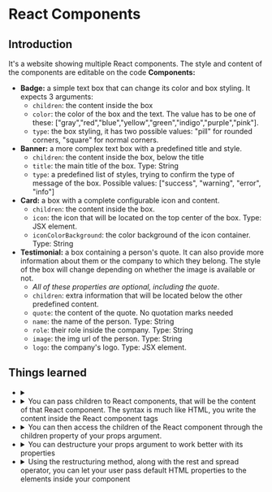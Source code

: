 # React Components
## Introduction
It's a website showing multiple React components. The style and content of the components are editable on the code
**Components:**
  - **Badge:** a simple text box that can change its color and box styling. It expects 3 arguments:
    - `children`: the content inside the box
    - `color`: the color of the box and the text. The value has to be one of these: ["gray","red","blue","yellow","green","indigo","purple","pink"].
    - `type`: the box styling, it has two possible values: "pill" for rounded corners, "square" for normal corners. 
  - **Banner:** a more complex text box with a predefined title and style.
    - `children`: the content inside the box, below the title
    - `title`: the main title of the box. Type: String
    - `type`: a predefined list of styles, trying to confirm the type of message of the box. Possible values: ["success", "warning", "error", "info"]
  - **Card:** a box with a complete configurable icon and content.
    - `children`: the content inside the box.
    - `icon`: the icon that will be located on the top center of the box. Type: JSX element.
    - `iconColorBackground`: the color background of the icon container. Type: String
  - **Testimonial:** a box containing a person's quote. It can also provide more information about them or the company to which they belong. The style of the box will change depending on whether the image is available or not.
    - *All of these properties are optional, including the quote*.  
    - `children`:  extra information that will be located below the other predefined content.
    - `quote`:  the content of the quote. No quotation marks needed
    - `name`: the name of the person. Type: String
    - `role`: their role inside the company. Type: String
    - `image`: the img url of the person. Type: String
    - `logo`: the company's logo. Type: JSX element.
## Things learned
  - <details>
      <summary></summary>

      ```JSX
      ```
    </details>
  - <details>
      <summary>You can pass children to React components, that will be the content of that React component. The syntax is much like HTML, you write the content inside the React component tags</summary>

      ```JSX
        <ReactComponent>
          <div>Content of the React Component</div>
        </ReactComponent>
      ```
    </details>    
  - <details>
      <summary>You can then access the children of the React component through the children property of your props argument.</summary>

      ```JSX
      export default function ReactComponent(props){
        return props.children // ==> <div>Content of the React Component</div>
      }
      ```
    </details>
  - <details>
      <summary>You can destructure your props argument to work better with its properties</summary>

      ```JSX
      export default function ReactComponent({propOne, propTwo, children}){
        // *** Logic with propOne and PropTwo ***
        return children
      }
      ```
    </details> 
  - <details>
      <summary>Using the restructuring method, along with the rest and spread operator, you can let your user pass default HTML properties to the elements inside your component</summary>

      ```JSX
      // *** In App.jsx ***
      export default function App(){
        return (<ReactComponent prop1="value1" prop2="value2" className=""> ReactComponent content </ReactComponent>)
      }
      
      export default function ReactComponent({propOne, propTwo, children}){
        // *** Logic with propOne and PropTwo ***
        return children
      }
      ```
    </details> 
